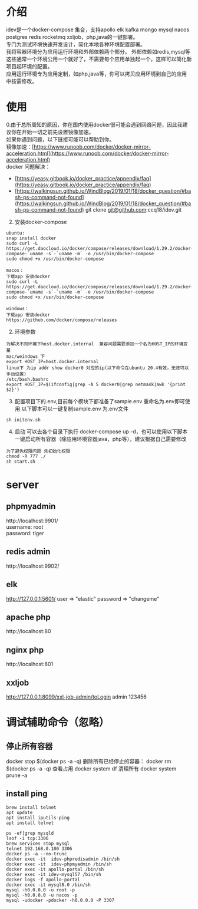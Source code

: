 # 介绍
idev是一个docker-compose 集合，支持apollo  elk  kafka  mongo mysql nacos  postgres redis rocketmq  xxljob，php,java的一键部署。  
专门为测试环境快速开发设计，简化本地各种环境配置部署。   
我将容器环境分为应用运行环境和外部依赖两个部分。 
外部依赖如redis,mysql等这些通常一个环境公用一个就好了，不需要每个应用单独起一个，这样可以简化新项目起环境的配置。  
应用运行环境专为应用定制，如php,java等，你可以拷贝应用环境到自己的应用中按需修改。  
# 使用
0.由于总所周知的原因，你在国内使用docker很可能会遇到网络问题，因此我建议你在开始一切之前先设置镜像加速。    
如果你遇到问题，以下链接可能可以帮助到你。  
镜像加速：[https://www.runoob.com/docker/docker-mirror-acceleration.html](https://www.runoob.com/docker/docker-mirror-acceleration.html)  
docker 问题解决：
- [https://yeasy.gitbook.io/docker_practice/appendix/faq](https://yeasy.gitbook.io/docker_practice/appendix/faq)
- [https://walkingsun.github.io/WindBlog/2019/01/18/docker_question/#bash-ps-command-not-found](https://walkingsun.github.io/WindBlog/2019/01/18/docker_question/#bash-ps-command-not-found)
git clone git@github.com:ccq18/idev.git
2. 安装docker-compose
```
ubuntu:
snap install docker
sudo curl -L https://get.daocloud.io/docker/compose/releases/download/1.29.2/docker-compose-`uname -s`-`uname -m` -o /usr/bin/docker-compose
sudo chmod +x /usr/bin/docker-compose

macos：
下载app 安装docker 
sudo curl -L https://get.daocloud.io/docker/compose/releases/download/1.29.2/docker-compose-`uname -s`-`uname -m` -o /usr/bin/docker-compose
sudo chmod +x /usr/bin/docker-compose

windows：
下载app 安装docker 
https://github.com/docker/compose/releases
```
2. 环境参数
```
为解决不同环境下host.docker.internal  兼容问题需要添加一个名为HOST_IP的环境变量
mac/weindows 下
export HOST_IP=host.docker.internal
linux下 为ip addr show docker0 对应的ip(以下命令在ubuntu 20.4有效，无效可以手动设置)
/etc/bash.bashrc 
export HOST_IP=$(ifconfig|grep -A 5 docker0|grep netmask|awk '{print $2}')

```
3. 配置项目下的.env,目前每个模块下都准备了sample.env 重命名为.env即可使用 以下脚本可以一键复制sample.env 为.env文件
```
sh initenv.sh
```
4. 启动  可以去各个目录下执行 docker-compose up -d，也可以使用以下脚本一键启动所有容器（除应用环境容器java，php等），建议根据自己需要修改
```
为了避免权限问题 先初始化权限
chmod -R 777 ./
sh start.sh
```
# server
## phpmyadmin
http://localhost:9901/  
username: root  
password: tiger
## redis admin
http://localhost:9902/
## elk
http://127.0.0.1:5601/
user => "elastic"
password => "changeme"
## apache php
http://localhost:80
## nginx php
http://localhost:801

## xxljob
http://127.0.0.1:8099/xxl-job-admin/toLogin
admin 123456


# 调试辅助命令（忽略） 
## 停止所有容器
docker stop $(docker ps -a -q)
删除所有已经停止的容器：
docker rm $(docker ps -a -q)
查看占用
docker system df
清理所有
docker system prune -a
## install ping
```
brew install telnet
apt update
apt install iputils-ping
apt install telnet
```

```
ps -ef|grep mysqld
lsof -i tcp:3306  
brew services stop mysql
telnet 192.168.0.100 3306
docker ps -a --no-trunc
docker exec -it  idev-phpredisadmin /bin/sh
docker exec -it  idev-phpmyadmin /bin/sh
docker exec -it apollo-portal /bin/sh
docker exec -it idev-mysql57 /bin/sh
docker logs -f apollo-portal
docker exec -it mysql8.0 /bin/sh
mysql -h0.0.0.0 -u root -p
mysql -h0.0.0.0 -u nacos -p 
mysql -udocker -pdocker -h0.0.0.0 -P 3307  
```
